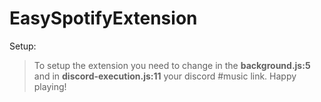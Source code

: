 # EasySpotifyExtension

Setup:
> To setup the extension you need to change in the **background.js:5** and in **discord-execution.js:11** your discord #music link. Happy playing!
